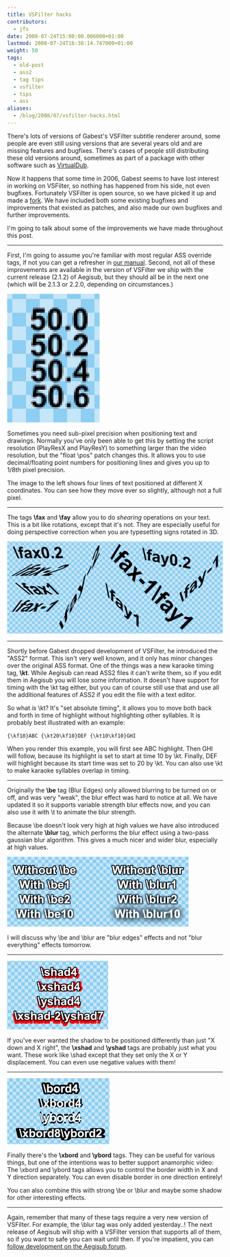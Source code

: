 ```yaml
---
title: VSFilter hacks
contributors:
  - jfs
date: 2008-07-24T15:00:00.006000+01:00
lastmod: 2008-07-24T16:38:14.747000+01:00
weight: 50
tags:
  - old-post
  - ass2
  - tag tips
  - vsfilter
  - tips
  - ass
aliases:
  - /blog/2008/07/vsfilter-hacks.html
---
```


There's lots of versions of Gabest's VSFilter subtitle renderer around, some people are even still using versions that are several years old and are missing features and bugfixes. There's cases of people still distributing these old versions around, sometimes as part of a package with other software such as [VirtualDub](http://www.virtualdub.org/).

Now it happens that some time in 2006, Gabest seems to have lost interest in working on VSFilter, so nothing has happened from his side, not even bugfixes. Fortunately VSFilter is open source, so we have picked it up and made a [fork](http://en.wikipedia.org/wiki/Fork_%28software_development%29). We have included both some existing bugfixes and improvements that existed as patches, and also made our own bugfixes and further improvements.

I'm going to talk about some of the improvements we have made throughout this post.

______________________________________________________________________

First, I'm going to assume you're familiar with most regular ASS override tags, if not you can get a refresher in [our manual](http://aegisub.cellosoft.com/docs/ASS_Tags). Second, not all of these improvements are available in the version of VSFilter we ship with the current release (2.1.2) of Aegisub, but they should all be in the next one (which will be 2.1.3 or 2.2.0, depending on circumstances.)

![Four lines of text, each positioned 0.2 pixels further to the right, showing the effect of sub-pixel positioning](/img/blog/old/floatpos-demo.png)

Sometimes you need sub-pixel precision when positioning text and drawings. Normally you've only been able to get this by setting the script resolution (PlayResX and PlayResY) to something larger than the video resolution, but the "float \\pos" patch changes this. It allows you to use decimal/floating point numbers for positioning lines and gives you up to 1/8th pixel precision.

The image to the left shows four lines of text positioned at different X coordinates. You can see how they move ever so slightly, although not a full pixel.

______________________________________________________________________

The tags **\\fax** and **\\fay** allow you to do *shearing* operations on your text. This is a bit like rotations, except that it's not. They are especially useful for doing perspective correction when you are typesetting signs rotated in 3D.

![Demonstration of \fax and \fay tags](/img/blog/old/faxfay-demo.png)

______________________________________________________________________

Shortly before Gabest dropped development of VSFilter, he introduced the "ASS2" format. This isn't very well known, and it only has minor changes over the original ASS format. One of the things was a new karaoke timing tag, **\\kt**. While Aegisub can read ASS2 files it can't write them, so if you edit them in Aegisub you will lose some information. It doesn't have support for timing with the \\kt tag either, but you can of course still use that and use all the additional features of ASS2 if you edit the file with a text editor.

So what *is* \\kt? It's "set absolute timing", it allows you to move both back and forth in time of highlight without highlighting other syllables. It is probably best illustrated with an example:

```plaintext
{\kf10}ABC {\kt20\kf10}DEF {\kt10\kf10}GHI
```

When you render this example, you will first see ABC highlight. Then GHI will follow, because its highlight is set to start at time 10 by \\kt. Finally, DEF will highlight because its start time was set to 20 by \\kt. You can also use \\kt to make karaoke syllables overlap in timing.

______________________________________________________________________

Originally the **\\be** tag (Blur Edges) only allowed blurring to be turned on or off, and was very "weak", the blur effect was hard to notice at all. We have updated it so it supports variable strength blur effects now, and you can also use it with \\t to animate the blur strength.

Because \\be doesn't look very high at high values we have also introduced the alternate **\\blur** tag, which performs the blur effect using a two-pass gaussian blur algorithm. This gives a much nicer and wider blur, especially at high values.

![Demonstration and comparison of \be and \blur tags with different parameters](/img/blog/old/be-blur-demo.png)

I will discuss why \\be and \\blur are "blur edges" effects and not "blur everything" effects tomorrow.

______________________________________________________________________

![Demonstration of \xshad and \yshad tags](/img/blog/old/xshad-yshad-demo.png)

If you've ever wanted the shadow to be positioned differently than just "X down and X right", the **\\xshad** and **\\yshad** tags are probably just what you want. These work like \\shad except that they set only the X or Y displacement. You can even use negative values with them!

______________________________________________________________________

![Demonstration of \xshad and \yshad tags](/img/blog/old/xbord-ybord-demo.png)

Finally there's the **\\xbord** and **\\ybord** tags. They can be useful for various things, but one of the intentions was to better support anamorphic video: The \\xbord and \\ybord tags allows you to control the border width in X and Y direction separately. You can even disable border in one direction entirely!

You can also combine this with strong \\be or \\blur and maybe some shadow for other interesting effects.

______________________________________________________________________

Again, remember that many of these tags require a very new version of VSFilter. For example, the \\blur tag was only added yesterday..! The next release of Aegisub will ship with a VSFilter version that supports all of them, so if you want to safe you can wait until then. If you're impatient, you can [follow development on the Aegisub forum](http://malakith.net/aegisub/index.php?topic=651.0).
